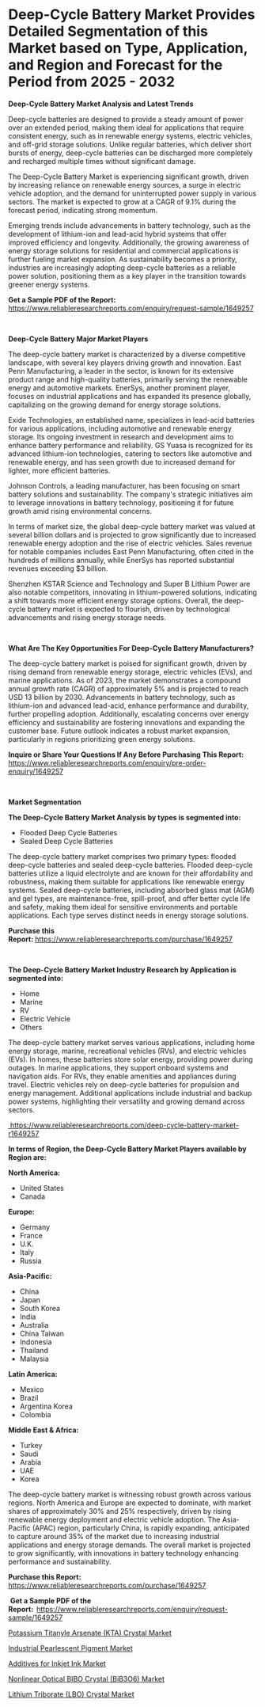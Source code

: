 <p><h1>Deep-Cycle Battery Market Provides Detailed Segmentation of this Market based on Type, Application, and Region and Forecast for the Period from 2025 - 2032</h1></p><p><strong>Deep-Cycle Battery Market Analysis and Latest Trends</strong></p>
<p><p>Deep-cycle batteries are designed to provide a steady amount of power over an extended period, making them ideal for applications that require consistent energy, such as in renewable energy systems, electric vehicles, and off-grid storage solutions. Unlike regular batteries, which deliver short bursts of energy, deep-cycle batteries can be discharged more completely and recharged multiple times without significant damage.</p><p>The Deep-Cycle Battery Market is experiencing significant growth, driven by increasing reliance on renewable energy sources, a surge in electric vehicle adoption, and the demand for uninterrupted power supply in various sectors. The market is expected to grow at a CAGR of 9.1% during the forecast period, indicating strong momentum. </p><p>Emerging trends include advancements in battery technology, such as the development of lithium-ion and lead-acid hybrid systems that offer improved efficiency and longevity. Additionally, the growing awareness of energy storage solutions for residential and commercial applications is further fueling market expansion. As sustainability becomes a priority, industries are increasingly adopting deep-cycle batteries as a reliable power solution, positioning them as a key player in the transition towards greener energy systems.</p></p>
<p><strong>Get a Sample PDF of the Report:&nbsp;</strong> <a href="https://www.reliableresearchreports.com/enquiry/request-sample/1649257?utm_campaign=40&utm_medium=2&utm_source=Github&utm_content=ia&utm_term=26032025&utm_id=deep-cycle-battery">https://www.reliableresearchreports.com/enquiry/request-sample/1649257</a></p>
<p>&nbsp;</p>
<p><strong>Deep-Cycle Battery Major Market Players</strong></p>
<p><p>The deep-cycle battery market is characterized by a diverse competitive landscape, with several key players driving growth and innovation. East Penn Manufacturing, a leader in the sector, is known for its extensive product range and high-quality batteries, primarily serving the renewable energy and automotive markets. EnerSys, another prominent player, focuses on industrial applications and has expanded its presence globally, capitalizing on the growing demand for energy storage solutions.</p><p>Exide Technologies, an established name, specializes in lead-acid batteries for various applications, including automotive and renewable energy storage. Its ongoing investment in research and development aims to enhance battery performance and reliability. GS Yuasa is recognized for its advanced lithium-ion technologies, catering to sectors like automotive and renewable energy, and has seen growth due to increased demand for lighter, more efficient batteries.</p><p>Johnson Controls, a leading manufacturer, has been focusing on smart battery solutions and sustainability. The company's strategic initiatives aim to leverage innovations in battery technology, positioning it for future growth amid rising environmental concerns.</p><p>In terms of market size, the global deep-cycle battery market was valued at several billion dollars and is projected to grow significantly due to increased renewable energy adoption and the rise of electric vehicles. Sales revenue for notable companies includes East Penn Manufacturing, often cited in the hundreds of millions annually, while EnerSys has reported substantial revenues exceeding $3 billion. </p><p>Shenzhen KSTAR Science and Technology and Super B Lithium Power are also notable competitors, innovating in lithium-powered solutions, indicating a shift towards more efficient energy storage options. Overall, the deep-cycle battery market is expected to flourish, driven by technological advancements and rising energy storage needs.</p></p>
<p>&nbsp;</p>
<p><strong>What Are The Key Opportunities For Deep-Cycle Battery Manufacturers?</strong></p>
<p><p>The deep-cycle battery market is poised for significant growth, driven by rising demand from renewable energy storage, electric vehicles (EVs), and marine applications. As of 2023, the market demonstrates a compound annual growth rate (CAGR) of approximately 5% and is projected to reach USD 13 billion by 2030. Advancements in battery technology, such as lithium-ion and advanced lead-acid, enhance performance and durability, further propelling adoption. Additionally, escalating concerns over energy efficiency and sustainability are fostering innovations and expanding the customer base. Future outlook indicates a robust market expansion, particularly in regions prioritizing green energy solutions.</p></p>
<p><strong>Inquire or Share Your Questions If Any Before Purchasing This Report:</strong> <a href="https://www.reliableresearchreports.com/enquiry/pre-order-enquiry/1649257?utm_campaign=40&utm_medium=2&utm_source=Github&utm_content=ia&utm_term=26032025&utm_id=deep-cycle-battery">https://www.reliableresearchreports.com/enquiry/pre-order-enquiry/1649257</a></p>
<p>&nbsp;</p>
<p><strong>Market Segmentation</strong></p>
<p><strong>The Deep-Cycle Battery Market Analysis by types is segmented into:</strong></p>
<p><ul><li>Flooded Deep Cycle Batteries</li><li>Sealed Deep Cycle Batteries</li></ul></p>
<p><p>The deep-cycle battery market comprises two primary types: flooded deep-cycle batteries and sealed deep-cycle batteries. Flooded deep-cycle batteries utilize a liquid electrolyte and are known for their affordability and robustness, making them suitable for applications like renewable energy systems. Sealed deep-cycle batteries, including absorbed glass mat (AGM) and gel types, are maintenance-free, spill-proof, and offer better cycle life and safety, making them ideal for sensitive environments and portable applications. Each type serves distinct needs in energy storage solutions.</p></p>
<p><strong>Purchase this Report:&nbsp;</strong><a href="https://www.reliableresearchreports.com/purchase/1649257?utm_campaign=40&utm_medium=2&utm_source=Github&utm_content=ia&utm_term=26032025&utm_id=deep-cycle-battery">https://www.reliableresearchreports.com/purchase/1649257</a></p>
<p>&nbsp;</p>
<p><strong>The Deep-Cycle Battery Market Industry Research by Application is segmented into:</strong></p>
<p><ul><li>Home</li><li>Marine</li><li>RV</li><li>Electric Vehicle</li><li>Others</li></ul></p>
<p><p>The deep-cycle battery market serves various applications, including home energy storage, marine, recreational vehicles (RVs), and electric vehicles (EVs). In homes, these batteries store solar energy, providing power during outages. In marine applications, they support onboard systems and navigation aids. For RVs, they enable amenities and appliances during travel. Electric vehicles rely on deep-cycle batteries for propulsion and energy management. Additional applications include industrial and backup power systems, highlighting their versatility and growing demand across sectors.</p></p>
<p><a href="https://www.reliableresearchreports.com/deep-cycle-battery-market-r1649257?utm_campaign=40&utm_medium=2&utm_source=Github&utm_content=ia&utm_term=26032025&utm_id=deep-cycle-battery">&nbsp;https://www.reliableresearchreports.com/deep-cycle-battery-market-r1649257</a></p>
<p><strong>In terms of Region, the Deep-Cycle Battery Market Players available by Region are:</strong></p>
<p>
    <p> <strong> North America: </strong>
        <ul>
            <li>United States</li>
            <li>Canada</li>
        </ul>
        </p> 
    <p> <strong> Europe: </strong>
        <ul>
            <li>Germany</li>
            <li>France</li>
            <li>U.K.</li>
            <li>Italy</li>
            <li>Russia</li>
        </ul>
        </p> 
    <p> <strong> Asia-Pacific: </strong>
        <ul>
            <li>China</li>
            <li>Japan</li>
            <li>South Korea</li>
            <li>India</li>
            <li>Australia</li>
            <li>China Taiwan</li>
            <li>Indonesia</li>
            <li>Thailand</li>
            <li>Malaysia</li>
        </ul>
        </p> 
    <p> <strong> Latin America: </strong>
        <ul>
            <li>Mexico</li>
            <li>Brazil</li>
            <li>Argentina Korea</li>
            <li>Colombia</li>
        </ul>
        </p> 
    <p> <strong> Middle East & Africa: </strong>
        <ul>
            <li>Turkey</li>
            <li>Saudi</li>
            <li>Arabia</li>
            <li>UAE</li>
            <li>Korea</li>
        </ul>
    </p>
    </p>
<p><p>The deep-cycle battery market is witnessing robust growth across various regions. North America and Europe are expected to dominate, with market shares of approximately 30% and 25% respectively, driven by rising renewable energy deployment and electric vehicle adoption. The Asia-Pacific (APAC) region, particularly China, is rapidly expanding, anticipated to capture around 35% of the market due to increasing industrial applications and energy storage demands. The overall market is projected to grow significantly, with innovations in battery technology enhancing performance and sustainability.</p></p>
<p><strong>Purchase this Report: </strong><a href="https://www.reliableresearchreports.com/purchase/1649257?utm_campaign=40&utm_medium=2&utm_source=Github&utm_content=ia&utm_term=26032025&utm_id=deep-cycle-battery">https://www.reliableresearchreports.com/purchase/1649257</a></p>
<p>&nbsp;<strong>Get a Sample PDF of the Report:&nbsp;&nbsp;</strong><a href="https://www.reliableresearchreports.com/enquiry/request-sample/1649257?utm_campaign=40&utm_medium=2&utm_source=Github&utm_content=ia&utm_term=26032025&utm_id=deep-cycle-battery">https://www.reliableresearchreports.com/enquiry/request-sample/1649257</a></p>
<p><strong></strong></p>
<p><p><a href="https://github.com/drielvinki/Market-Research-Report-List-1/blob/main/potassium-titanyle-arsenate-kta-crystal-market.md?utm_campaign=40&utm_medium=2&utm_source=Github&utm_content=ia&utm_term=26032025&utm_id=deep-cycle-battery">Potassium Titanyle Arsenate (KTA) Crystal Market</a></p><p><a href="https://github.com/decockogbaro25/Market-Research-Report-List-1/blob/main/industrial-pearlescent-pigment-market.md?utm_campaign=40&utm_medium=2&utm_source=Github&utm_content=ia&utm_term=26032025&utm_id=deep-cycle-battery">Industrial Pearlescent Pigment Market</a></p><p><a href="https://github.com/panciujoslin3/Market-Research-Report-List-1/blob/main/additives-for-inkjet-ink-market.md?utm_campaign=40&utm_medium=2&utm_source=Github&utm_content=ia&utm_term=26032025&utm_id=deep-cycle-battery">Additives for Inkjet Ink Market</a></p><p><a href="https://github.com/ghaligopezf5/Market-Research-Report-List-1/blob/main/nonlinear-optical-bibo-crystal-bib3o6-market.md?utm_campaign=40&utm_medium=2&utm_source=Github&utm_content=ia&utm_term=26032025&utm_id=deep-cycle-battery">Nonlinear Optical BIBO Crystal (BiB3O6) Market</a></p><p><a href="https://github.com/latzerelfigo48/Market-Research-Report-List-1/blob/main/lithium-triborate-lbo-crystal-market.md?utm_campaign=40&utm_medium=2&utm_source=Github&utm_content=ia&utm_term=26032025&utm_id=deep-cycle-battery">Lithium Triborate (LBO) Crystal Market</a></p></p>
